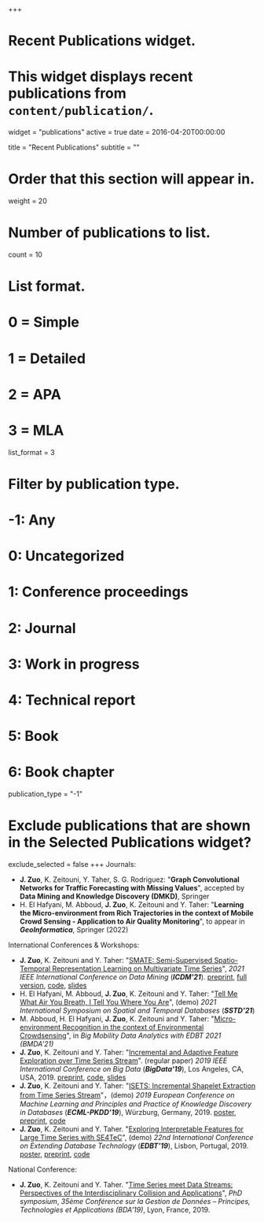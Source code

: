 +++
# Recent Publications widget.
# This widget displays recent publications from `content/publication/`.
widget = "publications"
active = true
date = 2016-04-20T00:00:00

title = "Recent Publications"
subtitle = ""

# Order that this section will appear in.
weight = 20

# Number of publications to list.
count = 10

# List format.
#   0 = Simple
#   1 = Detailed
#   2 = APA
#   3 = MLA
list_format = 3

# Filter by publication type.
# -1: Any
#  0: Uncategorized
#  1: Conference proceedings
#  2: Journal
#  3: Work in progress
#  4: Technical report
#  5: Book
#  6: Book chapter
publication_type = "-1"

# Exclude publications that are shown in the Selected Publications widget?
exclude_selected = false
+++
Journals:

- **J. Zuo**, K. Zeitouni, Y. Taher, S. G. Rodriguez: "**Graph Convolutional Networks for Traffic Forecasting with Missing Values**", accepted by **Data Mining and Knowledge Discovery (DMKD)**, Springer 
- H. El Hafyani, M. Abboud, **J. Zuo**, K. Zeitouni and Y. Taher: "**Learning the Micro-environment from Rich Trajectories in the context of Mobile Crowd Sensing - Application to Air Quality Monitoring**", to appear in ***GeoInformatica***, Springer (2022)

International Conferences & Workshops:

- **J. Zuo**, K. Zeitouni and Y. Taher: "[SMATE: Semi-Supervised Spatio-Temporal Representation Learning on Multivariate Time Series](https://ieeexplore.ieee.org/document/9679137)", *2021 IEEE International Conference on Data Mining* (***ICDM'21***). [preprint](https://arxiv.org/pdf/2110.00578v2.pdf), [full version](../publication/SMATE_ICDM2021.pdf), [code](https://github.com/JingweiZuo/SMATE), [slides](../publication/SMATE_ICDM21_slides.pdf)
- H. El Hafyani, M. Abboud,  **J. Zuo**, K. Zeitouni and Y. Taher: "[Tell Me What Air You Breath, I Tell You Where You Are](https://dl.acm.org/doi/10.1145/3469830.3470914)", (demo) *2021 International Symposium on Spatial and Temporal Databases* (***SSTD'21***)
- M. Abboud, H. El Hafyani, **J. Zuo**, K. Zeitouni and Y. Taher: "[Micro-environment Recognition in the context of Environmental Crowdsensing](http://ceur-ws.org/Vol-2841/BMDA_9.pdf)", in *Big Mobility Data Analytics with EDBT 2021 (BMDA'21)*
- **J. Zuo**, K. Zeitouni and Y. Taher: "[Incremental and Adaptive Feature Exploration over Time Series Stream](https://ieeexplore.ieee.org/document/9005660)". (regular paper) *2019 IEEE International Conference on Big Data* (***BigData'19***), Los Angeles, CA, USA, 2019. [preprint](../publication/ISMAP_BigData2019.pdf), [code](https://github.com/JingweiZuo/TSStreamMining), [slides](../publication/ISMAP_BigData19_slides.pdf)
- **J. Zuo**, K. Zeitouni and Y. Taher: "[ISETS: Incremental Shapelet Extraction from Time Series Stream](https://link.springer.com/chapter/10.1007/978-3-030-46133-1_53)"，(demo) *2019 European Conference on Machine Learning and Principles and Practice of Knowledge Discovery in Databases* (***ECML-PKDD’19***), Würzburg, Germany, 2019. [poster](../publication/PKDD_Poster19.pdf), [preprint](../publication/ECML_PKDD2019.pdf), [code](https://github.com/JingweiZuo/ISETS)
- **J. Zuo**, K. Zeitouni and Y. Taher. "[Exploring Interpretable Features for Large Time Series with SE4TeC](https://openproceedings.org/2019/conf/edbt/EDBT19_paper_353.pdf)", (demo) *22nd International Conference on Extending Database Technology* (***EDBT'19***), Lisbon, Portugal, 2019. [poster](../publication/EDBT2019_poster.pdf), [preprint](https://arxiv.org/pdf/2110.00578v2.pdf), [code](https://github.com/JingweiZuo/SE4TeC)

National Conference: 

- **J. Zuo**, K. Zeitouni and Y. Taher. "[Time Series meet Data Streams: Perspectives of the
  Interdisciplinary Collision and Applications](../publication/BDA2019.pdf)", *PhD symposium*, *35ème Conférence sur la Gestion de Données – Principes, Technologies et Applications (BDA'19)*, Lyon, France, 2019. 

